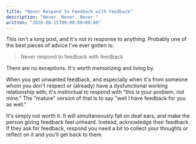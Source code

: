 ```yaml
---
title: "Never Respond to Feedback with Feedback"
description: "Never. Never. Never."
written: "2020-08-15T00:00:00+00:00"
---
```


This isn't a long post, and it's not in response to anything. Probably one of the best pieces of advice I've ever gotten is:

> Never respond to feedback with feedback

There are no exceptions. It's worth memorizing and living by.

When you get unwanted feedback, and especially when it's from someone whom you don't respect or (already) have a dysfunctional working relationship with, it's instinctual to respond with "this is your problem, not mine." The "mature" version of that is to say "well I have feedback for you as well."

It's simply not worth it. It will simultaneously fall on deaf ears, and make the person giving feedback feel unheard. Instead, acknowledge their feedback. If they ask for feedback, respond you need a bit to collect your thoughts or reflect on it and you'll get back to them.
